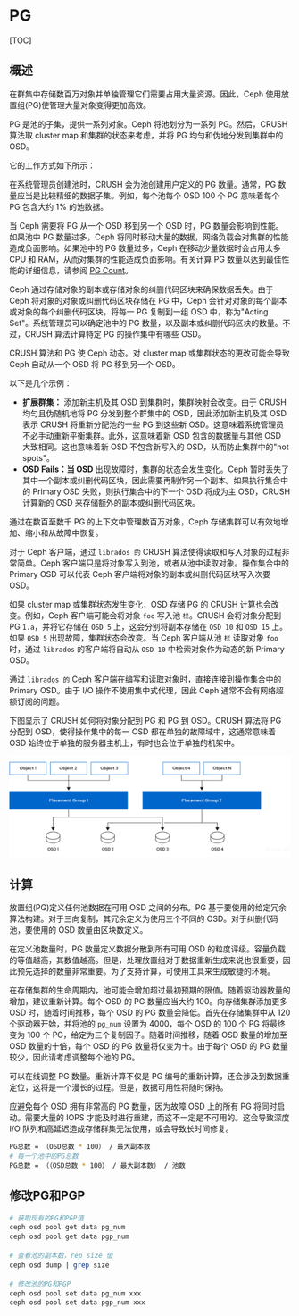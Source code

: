 # PG

[TOC]

## 概述

在群集中存储数百万对象并单独管理它们需要占用大量资源。因此，Ceph 使用放置组(PG)使管理大量对象变得更加高效。 		

PG 是池的子集，提供一系列对象。Ceph 将池划分为一系列 PG。然后，CRUSH 算法取 cluster map 和集群的状态来考虑，并将 PG 均匀和伪地分发到集群中的 OSD。 		

它的工作方式如下所示： 		

在系统管理员创建池时，CRUSH 会为池创建用户定义的 PG 数量。通常，PG 数量应当是比较精细的数据子集。例如，每个池每个 OSD 100 个 PG 意味着每个 PG 包含大约 1% 的池数据。 		

当 Ceph 需要将 PG 从一个 OSD 移到另一个 OSD 时，PG 数量会影响到性能。如果池中 PG 数量过多，Ceph  将同时移动大量的数据，网络负载会对集群的性能造成负面影响。如果池中的 PG 数量过多，Ceph 在移动少量数据时会占用太多 CPU 和  RAM，从而对集群的性能造成负面影响。有关计算 PG 数量以达到最佳性能的详细信息，请参阅 [PG Count](https://access.redhat.com/documentation/en-us/red_hat_ceph_storage/3/html/storage_strategies_guide/placement_groups_pgs#pg_count)。 		

Ceph 通过存储对象的副本或存储对象的纠删代码区块来确保数据丢失。由于 Ceph 将对象的对象或纠删代码区块存储在 PG 中，Ceph 会针对对象的每个副本或对象的每个纠删代码区块，将每一 PG 复制到一组 OSD 中，称为"Acting Set"。系统管理员可以确定池中的  PG 数量，以及副本或纠删代码区块的数量。不过，CRUSH 算法计算特定 PG 的操作集中有哪些 OSD。 		

CRUSH 算法和 PG 使 Ceph 动态。对 cluster map 或集群状态的更改可能会导致 Ceph 自动从一个 OSD 将 PG 移到另一个 OSD。 		

以下是几个示例： 		

- **扩展群集：** 添加新主机及其  OSD 到集群时，集群映射会改变。由于 CRUSH 均匀且伪随机地将 PG 分发到整个群集中的 OSD，因此添加新主机及其 OSD 表示  CRUSH 将重新分配池的一些 PG 到这些新 OSD。这意味着系统管理员不必手动重新平衡集群。此外，这意味着新 OSD 包含的数据量与其他  OSD 大致相同。这也意味着新 OSD 不包含新写入的 OSD，从而防止集群中的"hot spots"。 				
- **OSD Fails：当 OSD** 出现故障时，集群的状态会发生变化。Ceph 暂时丢失了其中一个副本或纠删代码区块，因此需要再制作另一个副本。如果执行集合中的 Primary  OSD 失败，则执行集合中的下一个 OSD 将成为主 OSD，CRUSH 计算新的 OSD 来存储额外的副本或纠删代码区块。 				

通过在数百至数千 PG 的上下文中管理数百万对象，Ceph 存储集群可以有效地增加、缩小和从故障中恢复。 		

对于 Ceph 客户端，通过 `librados 的` CRUSH 算法使得读取和写入对象的过程非常简单。Ceph 客户端只是将对象写入到池，或者从池中读取对象。操作集合中的 Primary OSD 可以代表 Ceph 客户端将对象的副本或纠删代码区块写入次要 OSD。 		

如果 cluster map 或集群状态发生变化，OSD 存储 PG 的 CRUSH 计算也会改变。例如，Ceph 客户端可能会将对象 `foo` 写入池 `栏`。CRUSH 会将对象分配到 PG `1.a`，并将它存储在 `OSD 5` 上，这会分别将副本存储在 `OSD 10` 和 `OSD 15` 上。如果 `OSD 5` 出现故障，集群状态会改变。当 Ceph 客户端从池 `栏` 读取对象 `foo` 时，通过 `librados` 的客户端将自动从 `OSD 10` 中检索对象作为动态的新 Primary OSD。 		

通过 `librados 的` Ceph 客户端在编写和读取对象时，直接连接到操作集合中的Primary OSD。由于 I/O 操作不使用集中式代理，因此 Ceph 通常不会有网络超额订阅的问题。 		

下图显示了 CRUSH 如何将对象分配到 PG 和 PG 到 OSD。CRUSH 算法将 PG 分配到 OSD，使得操作集中的每一 OSD 都在单独的故障域中，这通常意味着 OSD 始终位于单独的服务器主机上，有时也会位于单独的机架中。 		

![](../../Image/c/ceph_pg.png)

## 计算

放置组(PG)定义任何池数据在可用 OSD 之间的分布。PG 基于要使用的给定冗余算法构建。对于三向复制，其冗余定义为使用三个不同的 OSD。对于纠删代码池，要使用的 OSD 数量由区块数定义。 		

在定义池数量时，PG 数量定义数据分散到所有可用 OSD 的粒度评级。容量负载的等值越高，其数值越高。但是，处理放置组对于数据重新生成来说也很重要，因此预先选择的数量非常重要。为了支持计算，可使用工具来生成敏捷的环境。 		

在存储集群的生命周期内，池可能会增加超过最初预期的限值。随着驱动器数量的增加，建议重新计算。每个 OSD 的 PG 数量应当大约  100。向存储集群添加更多 OSD 时，随着时间推移，每个 OSD 的 PG 数量会降低。首先在存储集群中从 120 个驱动器开始，并将池的 `pg_num` 设置为 4000，每个 OSD 的 100 个 PG 将最终变为 100 个 PG，给定为三个复制因子。随着时间推移，随着 OSD  数量的增加至 OSD 数量的十倍，每个 OSD 的 PG 数量将仅变为十。由于每个 OSD 的 PG 数量较少，因此请考虑调整每个池的 PG。 		

可以在线调整 PG 数量。重新计算不仅是 PG 编号的重新计算，还会涉及到数据重定位，这将是一个漫长的过程。但是，数据可用性将随时保持。 		

应避免每个 OSD 拥有非常高的 PG 数量，因为故障 OSD 上的所有 PG 将同时启动。需要大量的 IOPS 才能及时进行重建，而这不一定是不可用的。这会导致深度 I/O 队列和高延迟造成存储群集无法使用，或会导致长时间修复。 		

```bash
PG总数 = （OSD总数 * 100） / 最大副本数
# 每一个池中的PG总数
PG总数 = （（OSD总数 * 100） / 最大副本数） / 池数
```

## 修改PG和PGP

```bash
# 获取现有的PG和PGP值
ceph osd pool get data pg_num
ceph osd pool get data pgp_num

# 查看池的副本数，rep size 值
ceph osd dump | grep size

# 修改池的PG和PGP
ceph osd pool set data pg_num xxx
ceph osd pool set data pgp_num xxx
```

